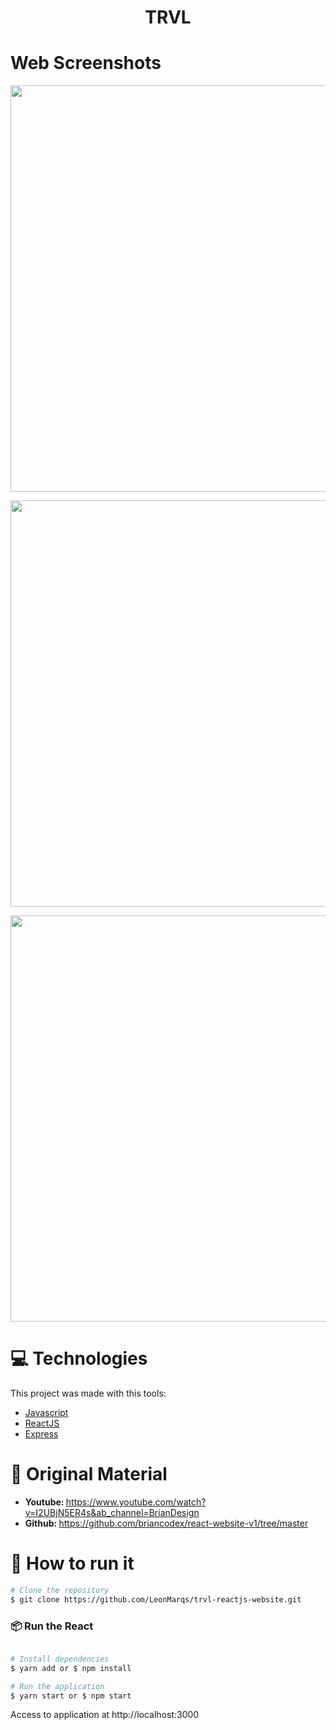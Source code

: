 <h1 align="center">TRVL</h1>

# Web Screenshots
<p align="center">
  <img src="https://imgur.com/zwyCvEV.png" width="650">
</p>

<p align="center">
  <img src="https://imgur.com/lUbJb4v.png" width="650">
</p>

<p align="center">
  <img src="https://imgur.com/tBkbc7M.png" width="650">
</p>

# :computer: Technologies
This project was made with this tools:

* [Javascript](https://www.javascript.com/)      
* [ReactJS](https://reactjs.org/)        
* [Express](https://expressjs.com/)

# :rocket: Original Material

* <strong>Youtube: </strong> https://www.youtube.com/watch?v=I2UBjN5ER4s&ab_channel=BrianDesign
* <strong>Github: </strong> https://github.com/briancodex/react-website-v1/tree/master

# :construction_worker: How to run it
```bash
# Clone the repository
$ git clone https://github.com/LeonMarqs/trvl-reactjs-website.git
```
### 📦 Run the React

```bash

# Install dependencies
$ yarn add or $ npm install

# Run the application
$ yarn start or $ npm start
```
Access to application at http://localhost:3000
